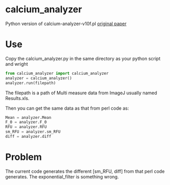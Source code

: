 # calcium_analyzer

Python version of calcium-analyzer-v10f.pl
[original paper](https://www.nature.com/articles/nprot.2010.169)

# Use
Copy the calcium_analyzer.py in the same directory as your python script and wright
```python
from calcium_analyzer import calcium_analyzer
analyzer = calcium_analyzer()
analyzer.run(filepath)
```

The filepath is a path of Multi measure data from ImageJ usually named Results.xls.

Then you can get the same data as that from perl code as: 
```python
Mean = analyzer.Mean
F_0 = analyzer.F_0
RFU = analyzer.RFU
sm_RFU = analyzer.sm_RFU
diff = analyzer.diff
```

# Problem
The current code generates the different [sm_RFU, diff] from that perl code generates.
The exponential_filter is something wrong.
